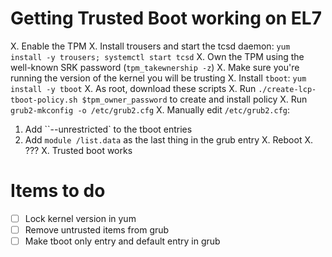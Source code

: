 # Getting Trusted Boot working on EL7

X. Enable the TPM
X. Install trousers and start the tcsd daemon: `yum install -y trousers; systemctl start tcsd`
X. Own the TPM using the well-known SRK password (`tpm_takewnership -z`)
X. Make sure you're running the version of the kernel you will be trusting
X. Install `tboot`: `yum install -y tboot`
X. As root, download these scripts
X. Run `./create-lcp-tboot-policy.sh $tpm_owner_password` to create and install policy
X. Run `grub2-mkconfig -o /etc/grub2.cfg`
X. Manually edit `/etc/grub2.cfg`:
  1. Add ``--unrestricted` to the tboot entries
  2. Add `module /list.data` as the last thing in the grub entry
X. Reboot
X. ???
X. Trusted boot works

# Items to do

- [ ] Lock kernel version in yum
- [ ] Remove untrusted items from grub
- [ ] Make tboot only entry and default entry in grub

